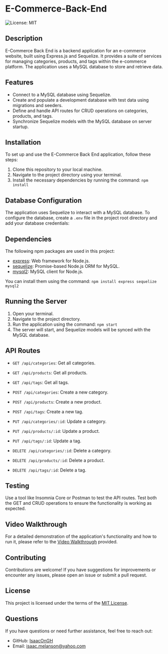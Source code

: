 # E-Commerce-Back-End

![License: MIT](https://img.shields.io/badge/License-MIT-yellow.svg)

## Description

E-Commerce Back End is a backend application for an e-commerce website, built using Express.js and Sequelize. It provides a suite of services for managing categories, products, and tags within the e-commerce platform. The application uses a MySQL database to store and retrieve data.

## Features

- Connect to a MySQL database using Sequelize.
- Create and populate a development database with test data using migrations and seeders.
- Define and handle API routes for CRUD operations on categories, products, and tags.
- Synchronize Sequelize models with the MySQL database on server startup.

## Installation

To set up and use the E-Commerce Back End application, follow these steps:

1. Clone this repository to your local machine.
2. Navigate to the project directory using your terminal.
3. Install the necessary dependencies by running the command: `npm install`

## Database Configuration

The application uses Sequelize to interact with a MySQL database. To configure the database, create a `.env` file in the project root directory and add your database credentials:


## Dependencies

The following npm packages are used in this project:

- [express](https://www.npmjs.com/package/express): Web framework for Node.js.
- [sequelize](https://www.npmjs.com/package/sequelize): Promise-based Node.js ORM for MySQL.
- [mysql2](https://www.npmjs.com/package/mysql2): MySQL client for Node.js.

You can install them using the command: `npm install express sequelize mysql2`

## Running the Server

1. Open your terminal.
2. Navigate to the project directory.
3. Run the application using the command: `npm start`
4. The server will start, and Sequelize models will be synced with the MySQL database.

## API Routes

- `GET /api/categories`: Get all categories.
- `GET /api/products`: Get all products.
- `GET /api/tags`: Get all tags.

- `POST /api/categories`: Create a new category.
- `POST /api/products`: Create a new product.
- `POST /api/tags`: Create a new tag.

- `PUT /api/categories/:id`: Update a category.
- `PUT /api/products/:id`: Update a product.
- `PUT /api/tags/:id`: Update a tag.

- `DELETE /api/categories/:id`: Delete a category.
- `DELETE /api/products/:id`: Delete a product.
- `DELETE /api/tags/:id`: Delete a tag.

## Testing

Use a tool like Insomnia Core or Postman to test the API routes. Test both the GET and CRUD operations to ensure the functionality is working as expected.

## Video Walkthrough

For a detailed demonstration of the application's functionality and how to run it, please refer to the [Video Walkthrough](https://drive.google.com/file/d/1VQKoBmSqYtxgfh96kIdoU4EOaJ1sucVY/view) provided.

## Contributing

Contributions are welcome! If you have suggestions for improvements or encounter any issues, please open an issue or submit a pull request.

## License

This project is licensed under the terms of the [MIT License](https://opensource.org/licenses/MIT).

## Questions

If you have questions or need further assistance, feel free to reach out:
- GitHub: [IsaacOnGH](https://github.com/IsaacOnGH)
- Email: isaac.melanson@yahoo.com
